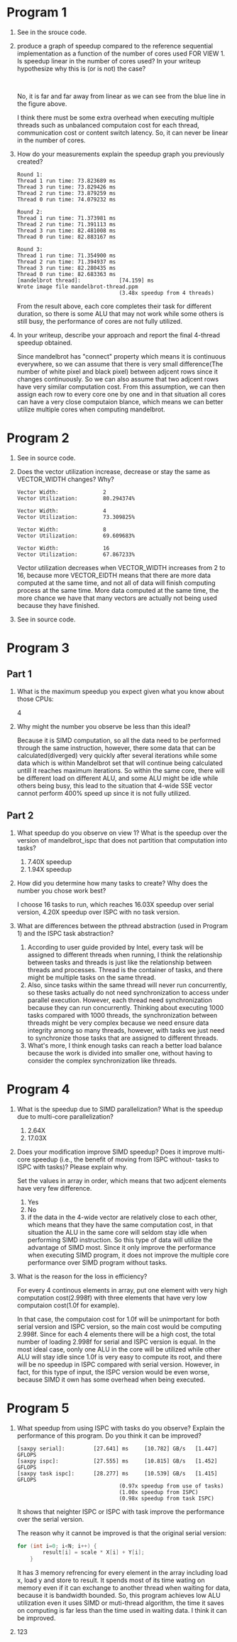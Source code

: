 # Program 1

1. See in the srouce code.

2. produce a graph of speedup compared to the reference sequential implementation as a function of the number of cores used FOR VIEW 1. Is speedup linear in the number of cores used? In your writeup hypothesize why this is (or is not) the case?

   ​

   No, it is far and far away from linear as we can see from the blue line in the figure above.

   I think there must be some extra overhead when executing multiple threads such as unbalanced computaion cost for each thread, communication cost or content switch latency. So, it can never be linear in the number of cores.

3. How do your measurements explain the speedup graph you previously created?

   ```
   Round 1:
   Thread 1 run time: 73.823689 ms
   Thread 3 run time: 73.829426 ms
   Thread 2 run time: 73.879259 ms
   Thread 0 run time: 74.079232 ms

   Round 2:
   Thread 1 run time: 71.373981 ms
   Thread 2 run time: 71.391113 ms
   Thread 3 run time: 82.481008 ms
   Thread 0 run time: 82.883167 ms

   Round 3:
   Thread 1 run time: 71.354900 ms
   Thread 2 run time: 71.394937 ms
   Thread 3 run time: 82.280435 ms
   Thread 0 run time: 82.683363 ms
   [mandelbrot thread]:            [74.159] ms
   Wrote image file mandelbrot-thread.ppm
                                   (3.48x speedup from 4 threads)
   ```

   From the result above, each core completes their task for different duration, so there is some ALU that may not work while some others is still busy, the performance of cores are not fully utilized.

4. In your writeup, describe your approach and report the final 4-thread speedup obtained.

   Since mandelbrot has "connect" property which means it is continuous everywhere, so we can assume that there is very small difference(The number of white pixel and black pixel) between adjcent rows since it changes continuously. So we can also assume that two adjcent rows have very similar computation cost. From this assumption, we can then assign each row to every core one by one and in that situation all cores can have a very close computaion blance, which means we can better utilize multiple cores when computing mandelbrot.

# Program 2

1. See in source code.

2. Does the vector utilization increase, decrease or stay the same as VECTOR_WIDTH changes? Why?

   ```
   Vector Width:              2
   Vector Utilization:        80.294374%

   Vector Width:              4
   Vector Utilization:        73.309825%

   Vector Width:              8
   Vector Utilization:        69.609683%

   Vector Width:              16
   Vector Utilization:        67.867233%
   ```

   Vector utilization decreases when VECTOR_WIDTH increases from 2 to 16, because more VECTOR_EIDTH means that there are more data computed at the same time, and not all of data will finish computing process at the same time. More data computed at the same time, the more chance we have that many vectors are actually not being used because they have finished.

3. See in source code.



# Program 3

## Part 1

1. What is the maximum speedup you expect given what you know about those CPUs:

   4

2. Why might the number you observe be less than this ideal?

   Because it is SIMD computation, so all the data need to be performed through the same instruction, however, there some data that can be calculated(diverged) very quickly after several iterations while some data which is within Mandelbrot set that will continue being calculated untill it reaches maximum iterations. So within the same core, there will be different load on different ALU, and some ALU might be idle while others being busy, this lead to the situation that 4-wide SSE vector cannot perform 400% speed up since it is not fully utilized.

## Part 2

1. What speedup do you observe on view 1? What is the speedup over the version of mandelbrot_ispc that does not partition that computation into tasks?

   1. 7.40X speedup
   2. 1.94X speedup

2. How did you determine how many tasks to create? Why does the number you chose work best?

   I choose 16 tasks to run, which reaches 16.03X speedup over serial version, 4.20X speedup over ISPC with no task version.  

3. What are differences between the pthread abstraction (used in Program 1) and the ISPC task abstraction?

   1. According to user guide provided by Intel, every task will be assigned to different threads when running, I think the relationship between tasks and threads is just like the relationship between threads and processes. Thread is the container of tasks, and there might be multiple tasks on the same thread.
   2. Also, since tasks within the same thread will never run concurrently, so these tasks actually do not need synchronization to access under parallel execution. However, each thread need synchronization because they can run concurrently. Thinking about executing 1000 tasks compared with 1000 threads, the synchronization between threads might be very complex because we need ensure data integrity among so many threads, however, with tasks we just need to synchronize those tasks that are assigned to different threads.
   3. What's more, I think enough tasks can reach a better load balance because the work is divided into smaller one, without having to consider the complex synchronization like threads.

# Program 4

1. What is the speedup due to SIMD parallelization? What is the speedup due to multi-core parallelization?

   1. 2.64X
   2. 17.03X

2. Does your modification improve SIMD speedup? Does it improve multi-core speedup (i.e., the benefit of moving from ISPC without- tasks to ISPC with tasks)? Please explain why.

   Set the values in array in order, which means that two adjcent elements have very few difference.

   1. Yes
   2. No
   3. if the data in the 4-wide vector are relatively close to each other, which means that they have the same computation cost, in that situation the ALU in the same core will seldom stay idle when performing SIMD instruction. So this type of data will utilize the advantage of SIMD most. Since it only improve the performance when executing SIMD program, it does not improve the multiple core performance over SIMD program without tasks.

3. What is the reason for the loss in efficiency?

   For every 4 continous elements in array, put one element with very high computation cost(2.998f) with three elements that have very low computaion cost(1.0f for example).

   In that case, the computaion cost for 1.0f will be unimportant for both serial version and ISPC version, so the main cost would be computing 2.998f. Since for each 4 elements there will be a high cost, the total number of  loading 2.998f for serial and ISPC version is equal. In the most ideal case, oonly one ALU in the core will be utilized while other ALU will stay idle since 1.0f is very easy to compute its root, and there will be no speedup in ISPC compared with serial version. However, in fact, for this type of input, the ISPC version would be even worse, because SIMD it own has some overhead when being executed.


# Program 5

1. What speedup from using ISPC with tasks do you observe? Explain the performance of this program. Do you think it can be improved?

   ```
   [saxpy serial]:         [27.641] ms     [10.782] GB/s   [1.447] GFLOPS
   [saxpy ispc]:           [27.555] ms     [10.815] GB/s   [1.452] GFLOPS
   [saxpy task ispc]:      [28.277] ms     [10.539] GB/s   [1.415] GFLOPS
                                   (0.97x speedup from use of tasks)
                                   (1.00x speedup from ISPC)
                                   (0.98x speedup from task ISPC)
   ```

   It shows that neighter ISPC or ISPC with task improve the performance over the serial version.

   The reason why it cannot be improved is that the original serial version:

   ```c
   for (int i=0; i<N; i++) {
           result[i] = scale * X[i] + Y[i];
       }
   ```

   It has 3 memory refrencing for every element in the array including load x, load y and store to result. It spends most of its time wating on memory even if it can exchange to another thread when waiting for data, because it is bandwidth bounded. So, this program achieves low ALU utilization even it uses SIMD or muti-thread algorithm, the time it saves on computing is far less than the time used in waiting data. I think it can be improved.

2. 123


